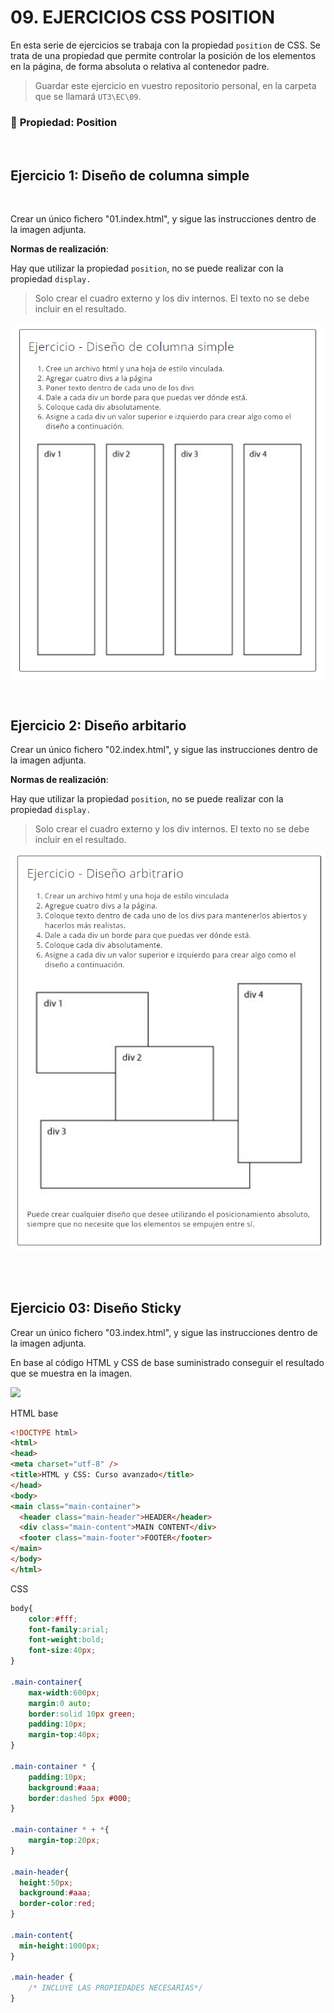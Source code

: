 # 09. EJERCICIOS CSS POSITION

En esta serie de ejercicios se trabaja con la propiedad `position` de CSS. Se trata de una propiedad que permite controlar la posición de los elementos en la página, de forma absoluta o relativa al contenedor padre.

> Guardar este ejercicio en vuestro repositorio personal, en la carpeta que se llamará `UT3\EC\09`.


### 💢 **Propiedad: Position**

<br>

## Ejercicio 1: Diseño de columna simple
<br>

Crear un único fichero "01.index.html", y sigue las instrucciones dentro de la imagen adjunta.

**Normas de realización**:

Hay que utilizar la propiedad `position`, no se puede realizar con la propiedad `display.`

> Solo crear el cuadro externo y los div internos. El texto no se debe incluir en el resultado.

![](_res/01.resultado.png)


<br>

## Ejercicio 2: Diseño arbitario

Crear un único fichero "02.index.html", y sigue las instrucciones dentro de la imagen adjunta.

**Normas de realización**:

Hay que utilizar la propiedad `position`, no se puede realizar con la propiedad `display.`

> Solo crear el cuadro externo y los div internos. El texto no se debe incluir en el resultado.

![](_res/02.resultado.png)

<br><br>

## Ejercicio 03: Diseño Sticky

Crear un único fichero "03.index.html", y sigue las instrucciones dentro de la imagen adjunta.

En base al código HTML y CSS de base suministrado conseguir el resultado que se muestra en la imagen.<br>

![](_res/03.resultado.gif)

HTML base
```html
<!DOCTYPE html>
<html>
<head>
<meta charset="utf-8" />
<title>HTML y CSS: Curso avanzado</title>
</head>
<body>
<main class="main-container">
  <header class="main-header">HEADER</header>
  <div class="main-content">MAIN CONTENT</div>
  <footer class="main-footer">FOOTER</footer>
</main>
</body>
</html>
```

CSS
```css
body{
    color:#fff;
    font-family:arial;
    font-weight:bold;
    font-size:40px; 
}

.main-container{ 
    max-width:600px; 
    margin:0 auto; 
    border:solid 10px green; 
    padding:10px; 
    margin-top:40px;
}

.main-container * {
    padding:10px;
    background:#aaa; 
    border:dashed 5px #000;
}

.main-container * + *{
    margin-top:20px;
}

.main-header{
  height:50px; 
  background:#aaa;
  border-color:red;
}

.main-content{
  min-height:1000px;
}

.main-header {
    /* INCLUYE LAS PROPIEDADES NECESARIAS*/
}
```

